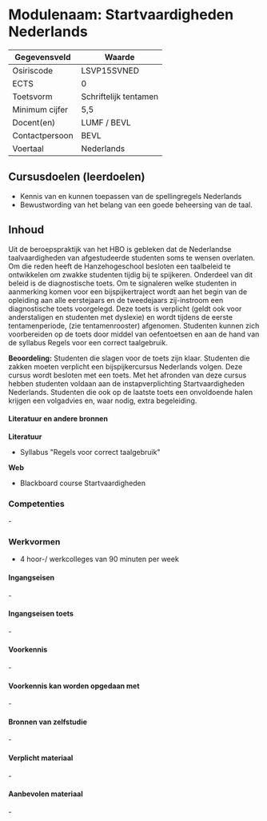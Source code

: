# Modulenaam: Startvaardigheden Nederlands

| Gegevensveld  | Waarde |
| ------------- | ------------- |
| Osiriscode  | LSVP15SVNED  |
| ECTS  | 0 |
| Toetsvorm  | Schriftelijk tentamen |
| Minimum cijfer  | 5,5 |
| Docent(en)  | LUMF / BEVL |
| Contactpersoon  | BEVL |
| Voertaal  | Nederlands |

## Cursusdoelen (leerdoelen)

- Kennis van en kunnen toepassen van de spellingregels Nederlands
- Bewustwording van het belang van een goede beheersing van de taal.


## Inhoud

Uit de beroepspraktijk van het HBO is gebleken dat de Nederlandse taalvaardigheden van afgestudeerde
 studenten soms te wensen overlaten. Om die reden heeft de Hanzehogeschool besloten een taalbeleid
 te ontwikkelen om zwakke studenten tijdig bij te spijkeren. Onderdeel van dit beleid is de
 diagnostische toets. Om te signaleren welke studenten in aanmerking komen voor een bijspijkertraject
 wordt aan het begin van de opleiding aan alle eerstejaars en de tweedejaars zij-instroom een 
 diagnostische toets voorgelegd. 
Deze toets is verplicht (geldt ook voor anderstaligen en studenten met dyslexie) en wordt tijdens 
de eerste tentamenperiode, (zie tentamenrooster) afgenomen. Studenten kunnen zich voorbereiden op 
de toets door middel van oefentoetsen en aan de hand van de syllabus Regels voor een correct 
taalgebruik.

**Beoordeling:**
Studenten die slagen voor de toets zijn klaar. Studenten die zakken moeten verplicht een bijspijkercursus Nederlands volgen. Deze cursus wordt besloten met een toets. 
Met het afronden van deze cursus hebben studenten voldaan aan de instapverplichting Startvaardigheden Nederlands. Studenten die ook op de laatste toets een onvoldoende halen krijgen een volgadvies en, waar nodig, extra begeleiding.
 
#### Literatuur en andere bronnen

**Literatuur**
- Syllabus "Regels voor correct taalgebruik"

**Web**
- Blackboard course Startvaardigheden

### Competenties
\-

### Werkvormen  
- 4 hoor-/ werkcolleges van 90 minuten per week

#### Ingangseisen 
\- 

#### Ingangseisen toets
\- 

#### Voorkennis
\-

#### Voorkennis kan worden opgedaan met
\-

#### Bronnen van zelfstudie
\-

#### Verplicht materiaal
\-

#### Aanbevolen materiaal
\-

